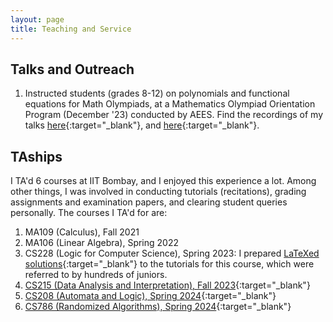 ```yaml
---
layout: page
title: Teaching and Service
---
```


## Talks and Outreach
1. Instructed students (grades 8-12) on polynomials and functional equations for Math Olympiads, at a Mathematics Olympiad Orientation Program (December '23) conducted by AEES. Find the recordings of my talks [here](https://www.youtube.com/watch?v=wlj1LZDXABU){:target="_blank"}, and [here](https://www.youtube.com/watch?v=Y1wt6IJM9io){:target="_blank"}.


## TAships
I TA'd 6 courses at IIT Bombay, and I enjoyed this experience a lot. Among other things, I was involved in conducting tutorials (recitations), grading assignments and examination papers, and clearing student queries personally. The courses I TA'd for are:
1. MA109 (Calculus), Fall 2021
2. MA106 (Linear Algebra), Spring 2022
3. CS228 (Logic for Computer Science), Spring 2023: I prepared [LaTeXed solutions](https://github.com/arponbasu/CS228_Tut_Solutions){:target="_blank"} to the tutorials for this course, which were referred to by hundreds of juniors.
4. [CS215 (Data Analysis and Interpretation), Fall 2023](https://www.cse.iitb.ac.in/~ajitvr/CS215_Fall2023/){:target="_blank"} 
5. [CS208 (Automata and Logic), Spring 2024](https://www.cse.iitb.ac.in/~supratik/courses/cs208/index.html){:target="_blank"}
6. [CS786 (Randomized Algorithms), Spring 2024](https://sites.google.com/view/kumarakash/teaching/cs-786-randomized-algorithms?authuser=0){:target="_blank"}


